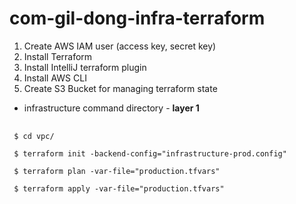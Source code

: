 # com-gil-dong-infra-terraform

1. Create AWS IAM user (access key, secret key)
2. Install Terraform
3. Install IntelliJ terraform plugin
4. Install AWS CLI
5. Create S3 Bucket for managing terraform state


- infrastructure command directory - **layer 1**
<pre>
 <code>
 $ cd vpc/
    
 $ terraform init -backend-config="infrastructure-prod.config"
    
 $ terraform plan -var-file="production.tfvars"
    
 $ terraform apply -var-file="production.tfvars"
 </code>
</pre>
